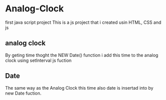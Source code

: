 # Analog-Clock
 first java script project
  This is a js project that i created usin HTML, CSS and js

## analog clock
By geting time thoght the NEW Date() function i add this time to the analog clock using setInterval js fuction

## Date
The same way as the Analog Clock this time also date is insertad into by new Date fuction.
